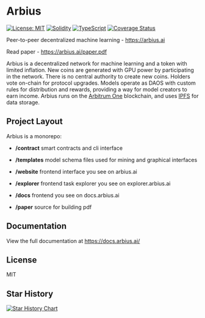 # Arbius

[![License: MIT](https://img.shields.io/badge/License-MIT-yellow.svg)](https://opensource.org/licenses/MIT)
[![Solidity](https://img.shields.io/badge/Solidity-0.8.19-blue)](https://soliditylang.org)
[![TypeScript](https://img.shields.io/badge/TypeScript-4.9+-blue)](https://www.typescriptlang.org/)
[![Coverage Status](https://coveralls.io/repos/github/semperai/arbius/badge.svg?branch=master)](https://coveralls.io/github/semperai/arbius?branch=master)

Peer-to-peer decentralized machine learning - https://arbius.ai

Read paper - https://arbius.ai/paper.pdf

Arbius is a decentralized network for machine learning and a token with limited inflation. New coins are generated with GPU power by participating in the network. There is no central authority to create new coins. Holders vote on-chain for protocol upgrades. Models operate as DAOS with custom rules for distribution and rewards, providing a way for model creators to earn income. Arbius runs on the [Arbitrum One](https://arbitrum.io/) blockchain, and uses [IPFS](https://ipfs.tech/) for data storage.

## Project Layout

Arbius is a monorepo:

- **/contract** smart contracts and cli interface

- **/templates** model schema files used for mining and graphical interfaces

- **/website** frontend interface you see on arbius.ai

- **/explorer** frontend task explorer you see on explorer.arbius.ai

- **/docs** frontend you see on docs.arbius.ai

- **/paper** source for building pdf

## Documentation

View the full documentation at https://docs.arbius.ai/

## License

MIT

## Star History

[![Star History Chart](https://api.star-history.com/svg?repos=semperai/arbius&type=Date)](https://star-history.com/#semperai/arbius&Date)
